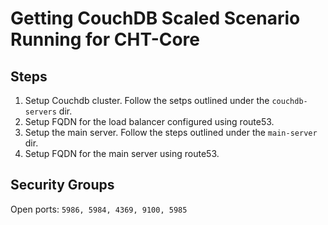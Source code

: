 # Getting CouchDB Scaled Scenario Running for CHT-Core

## Steps

1. Setup Couchdb cluster. Follow the setps outlined under the `couchdb-servers` dir.
2. Setup FQDN for the load balancer configured using route53.
3. Setup the main server. Follow the steps outlined under the `main-server` dir.
4. Setup FQDN for the main server using route53.

## Security Groups

Open ports: `5986, 5984, 4369, 9100, 5985`
